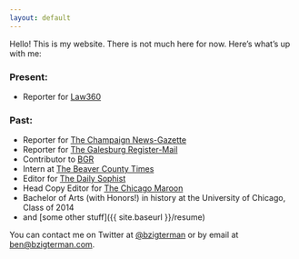 ```yaml
---
layout: default
---
```


Hello! This is my website. There is not much here for now. Here’s what’s up with me:

### Present:

- Reporter for [Law360](https://www.law360.com)

### Past:

- Reporter for [The Champaign News-Gazette](https://www.news-gazette.com/users/profile/ben%20zigterman/)
- Reporter for [The Galesburg Register-Mail](https://www.galesburg.com/)
- Contributor to [BGR](https://bgr.com/author/ben-zigterman/)
- Intern at [The Beaver County Times](https://www.timesonline.com/)
- Editor for [The Daily Sophist](http://web.archive.org/web/20140112024227/http://dailysophist.com/)
- Head Copy Editor for [The Chicago Maroon](https://www.chicagomaroon.com/)
- Bachelor of Arts (with Honors!) in history at the University of Chicago, Class of 2014
- and [some other stuff]({{ site.baseurl }}/resume)

You can contact me on Twitter at [@bzigterman](http://twitter.com/bzigterman) or by email at <ben@bzigterman.com>.